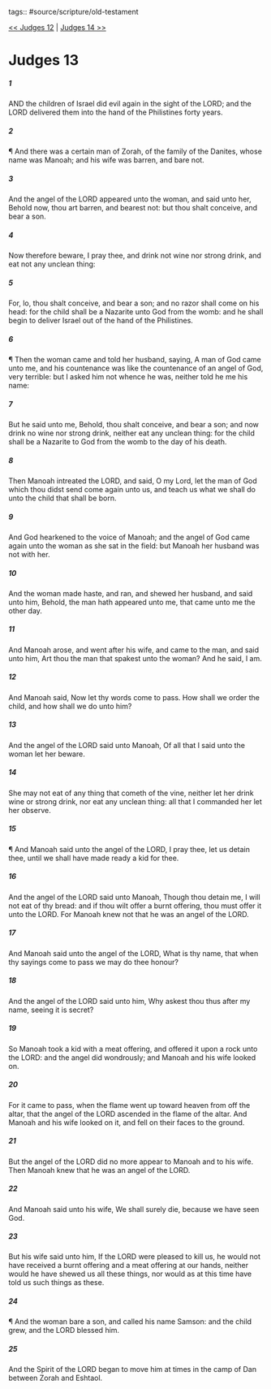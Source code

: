 tags:: #source/scripture/old-testament

[<< Judges 12](/Old_Testament/07_Judges/Judges_12.md) | [Judges 14 >>](/Old_Testament/07_Judges/Judges_14.md)

# Judges 13

##### 1

AND the children of Israel did evil again in the sight of the LORD; and the LORD delivered them into the hand of the Philistines forty years.

##### 2

¶ And there was a certain man of Zorah, of the family of the Danites, whose name was Manoah; and his wife was barren, and bare not.

##### 3

And the angel of the LORD appeared unto the woman, and said unto her, Behold now, thou art barren, and bearest not: but thou shalt conceive, and bear a son.

##### 4

Now therefore beware, I pray thee, and drink not wine nor strong drink, and eat not any unclean thing:

##### 5

For, lo, thou shalt conceive, and bear a son; and no razor shall come on his head: for the child shall be a Nazarite unto God from the womb: and he shall begin to deliver Israel out of the hand of the Philistines.

##### 6

¶ Then the woman came and told her husband, saying, A man of God came unto me, and his countenance was like the countenance of an angel of God, very terrible: but I asked him not whence he was, neither told he me his name:

##### 7

But he said unto me, Behold, thou shalt conceive, and bear a son; and now drink no wine nor strong drink, neither eat any unclean thing: for the child shall be a Nazarite to God from the womb to the day of his death.

##### 8

Then Manoah intreated the LORD, and said, O my Lord, let the man of God which thou didst send come again unto us, and teach us what we shall do unto the child that shall be born.

##### 9

And God hearkened to the voice of Manoah; and the angel of God came again unto the woman as she sat in the field: but Manoah her husband was not with her.

##### 10

And the woman made haste, and ran, and shewed her husband, and said unto him, Behold, the man hath appeared unto me, that came unto me the other day.

##### 11

And Manoah arose, and went after his wife, and came to the man, and said unto him, Art thou the man that spakest unto the woman? And he said, I am.

##### 12

And Manoah said, Now let thy words come to pass. How shall we order the child, and how shall we do unto him?

##### 13

And the angel of the LORD said unto Manoah, Of all that I said unto the woman let her beware.

##### 14

She may not eat of any thing that cometh of the vine, neither let her drink wine or strong drink, nor eat any unclean thing: all that I commanded her let her observe.

##### 15

¶ And Manoah said unto the angel of the LORD, I pray thee, let us detain thee, until we shall have made ready a kid for thee.

##### 16

And the angel of the LORD said unto Manoah, Though thou detain me, I will not eat of thy bread: and if thou wilt offer a burnt offering, thou must offer it unto the LORD. For Manoah knew not that he was an angel of the LORD.

##### 17

And Manoah said unto the angel of the LORD, What is thy name, that when thy sayings come to pass we may do thee honour?

##### 18

And the angel of the LORD said unto him, Why askest thou thus after my name, seeing it is secret?

##### 19

So Manoah took a kid with a meat offering, and offered it upon a rock unto the LORD: and the angel did wondrously; and Manoah and his wife looked on.

##### 20

For it came to pass, when the flame went up toward heaven from off the altar, that the angel of the LORD ascended in the flame of the altar. And Manoah and his wife looked on it, and fell on their faces to the ground.

##### 21

But the angel of the LORD did no more appear to Manoah and to his wife. Then Manoah knew that he was an angel of the LORD.

##### 22

And Manoah said unto his wife, We shall surely die, because we have seen God.

##### 23

But his wife said unto him, If the LORD were pleased to kill us, he would not have received a burnt offering and a meat offering at our hands, neither would he have shewed us all these things, nor would as at this time have told us such things as these.

##### 24

¶ And the woman bare a son, and called his name Samson: and the child grew, and the LORD blessed him.

##### 25

And the Spirit of the LORD began to move him at times in the camp of Dan between Zorah and Eshtaol.
